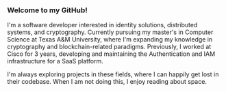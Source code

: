 
### Welcome to my GitHub!

I'm a software developer interested in identity solutions, distributed systems, and cryptography. Currently pursuing my master's in Computer Science at Texas A&M University, where I'm expanding my knowledge in cryptography and blockchain-related paradigms. Previously, I worked at Cisco for 3 years, developing and maintaining the Authentication and IAM infrastructure for a SaaS platform.

I'm always exploring projects in these fields, where I can happily get lost in their codebase. When I am not doing this, I enjoy reading about space.
